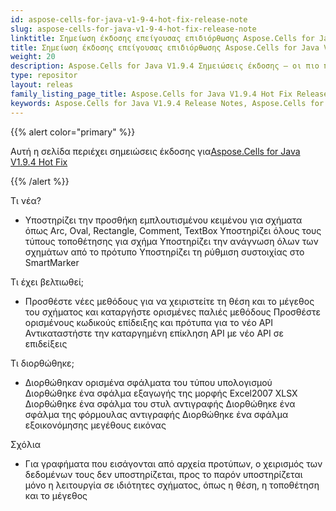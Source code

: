 ```yaml
---
id: aspose-cells-for-java-v1-9-4-hot-fix-release-note
slug: aspose-cells-for-java-v1-9-4-hot-fix-release-note
linktitle: Σημείωση έκδοσης επείγουσας επιδιόρθωσης Aspose.Cells for Java V1.9.4
title: Σημείωση έκδοσης επείγουσας επιδιόρθωσης Aspose.Cells for Java V1.9.4
weight: 20
description: Aspose.Cells for Java V1.9.4 Σημειώσεις έκδοσης – οι πιο πρόσφατες βελτιώσεις, νέες δυνατότητες και επιδιορθώσεις
type: repositor
layout: releas
family_listing_page_title: Aspose.Cells for Java V1.9.4 Hot Fix Release Note
keywords: Aspose.Cells for Java V1.9.4 Release Notes, Aspose.Cells for Java V1.9.4 updates and fixe
---
```

{{% alert color="primary" %}} 

 Αυτή η σελίδα περιέχει σημειώσεις έκδοσης για[Aspose.Cells for Java V1.9.4 Hot Fix](https://releases.aspose.com/cells/java/new-releases/aspose.cells-for-java-v1.9.4-hot-fix/)

{{% /alert %}} 

 Τι νέα?

- Υποστηρίζει την προσθήκη εμπλουτισμένου κειμένου για σχήματα όπως Arc, Oval, Rectangle, Comment, TextBox
 Υποστηρίζει όλους τους τύπους τοποθέτησης για σχήμα
 Υποστηρίζει την ανάγνωση όλων των σχημάτων από το πρότυπο
 Υποστηρίζει τη ρύθμιση συστοιχίας στο SmartMarker

 Τι έχει βελτιωθεί;

- Προσθέστε νέες μεθόδους για να χειριστείτε τη θέση και το μέγεθος του σχήματος και καταργήστε ορισμένες παλιές μεθόδους
 Προσθέστε ορισμένους κωδικούς επίδειξης και πρότυπα για το νέο API
 Αντικαταστήστε την καταργημένη επίκληση API με νέο API σε επιδείξεις

 Τι διορθώθηκε;

- Διορθώθηκαν ορισμένα σφάλματα του τύπου υπολογισμού
 Διορθώθηκε ένα σφάλμα εξαγωγής της μορφής Excel2007 XLSX
 Διορθώθηκε ένα σφάλμα του στυλ αντιγραφής
 Διορθώθηκε ένα σφάλμα της φόρμουλας αντιγραφής
 Διορθώθηκε ένα σφάλμα εξοικονόμησης μεγέθους εικόνας

 Σχόλια

- Για γραφήματα που εισάγονται από αρχεία προτύπων, ο χειρισμός των δεδομένων τους δεν υποστηρίζεται, προς το παρόν υποστηρίζεται μόνο η λειτουργία σε ιδιότητες σχήματος, όπως η θέση, η τοποθέτηση και το μέγεθος
